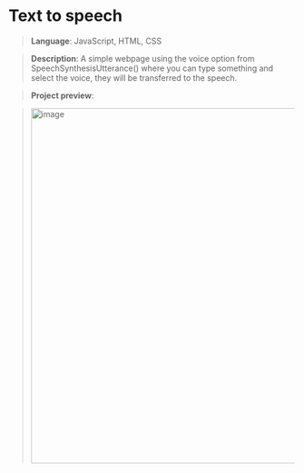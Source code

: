 # Text to speech

> **Language**: JavaScript, HTML, CSS

> **Description**: A simple webpage using the voice option from SpeechSynthesisUtterance() where you can type something and select the voice, they will be transferred to the speech.

> **Project preview**:

> <img width="626" alt="image" src="https://github.com/user-attachments/assets/53457cc8-445f-4514-821e-2e5b49c86a55">
